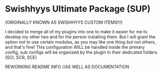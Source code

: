 # Swishhyys Ultimate Package (SUP)
(ORIGINALLY KNOWN AS SWISHHYYS CUSTOM ITEMS!!!)


I decided to merge all of my plugins into one to make it easier for me to develop my other two and for the person installing them. But I will grant the option not to use certain modules, as you may like one thing but not others, and that's fine!
This configuration WILL be handled inside the primary config, sub configs will be organized by the plugin in their dedicated folders (SCI, SCR, SCE)


REWORKING README INFO //AS WELL AS DOCUMENTATION

